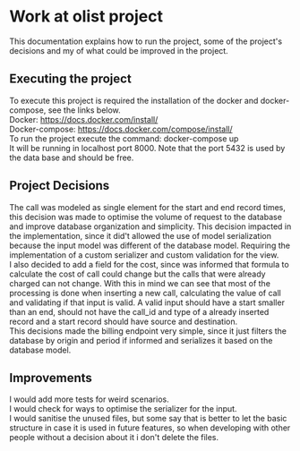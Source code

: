 # Work at olist project
This documentation explains how to run the project, some of the project's decisions and my
of what could be improved in the project.

## Executing the project
To execute this project is required the installation of the docker and docker-compose, see the
links below. <br>
Docker: https://docs.docker.com/install/ <br>
Docker-compose: https://docs.docker.com/compose/install/ <br>
To run the project execute the command: docker-compose up <br>
It will be running in localhost port 8000. Note that the port 5432 is used by the data base
and should be free.

## Project Decisions
The call was modeled as single element for the start and end record times, this decision was 
made to optimise the volume of request to the database and improve database organization 
and simplicity. This decision impacted in the implementation, since it did't allowed the 
use of model serialization because the input model was different of the database model. 
Requiring the implementation of a custom serializer and custom validation for the view. <br>
I also decided to add a field for the cost, since was informed that formula to calculate the 
cost of call could change but the calls that were already charged can not change.
With this in mind we can see that most of the processing is done when inserting a new call,
calculating the value of call and validating if that input is valid. A valid input should 
have a start smaller than an end, should not have the call_id and type of a already inserted 
record and a start record should have source and destination. <br>
This decisions made the billing endpoint very simple, since it just filters the database
by origin and period if informed and serializes it based on the database model. <br>

## Improvements
I would add more tests for weird scenarios. <br>
I would check for ways to optimise the serializer for the input. <br>
I would sanitise the unused files, but some say that is better to let the basic structure 
in case it is used in future features, so when developing with other people without a 
decision about it i don't delete the files.